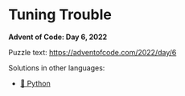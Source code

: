 # Tuning Trouble

**Advent of Code: Day 6, 2022**

Puzzle text: <https://adventofcode.com/2022/day/6>

Solutions in other languages:

- [🐍 Python](../../../../python/2022/06_tuning_trouble/README.md)
